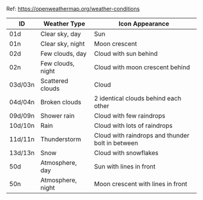 Ref: https://openweathermap.org/weather-conditions


| ID | Weather Type | Icon Appearance
| --- | --- | --- |
| 01d | Clear sky, day | Sun |
| 01n | Clear sky, night | Moon crescent |
| 02d | Few clouds, day | Cloud with sun behind |
| 02n | Few clouds, night | Cloud with moon crescent behind |
| 03d/03n | Scattered clouds | Cloud |
| 04d/04n | Broken clouds | 2 identical clouds behind each other |
| 09d/09n | Shower rain | Cloud with few raindrops |
| 10d/10n | Rain | Cloud with lots of raindrops |
| 11d/11n | Thunderstorm | Cloud with raindrops and thunder bolt in between |
| 13d/13n | Snow | Cloud with snowflakes |
| 50d | Atmosphere, day | Sun with lines in front |
| 50n | Atmosphere, night | Moon crescent with lines in front |
